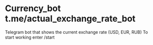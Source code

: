 # Currency_bot t.me/actual_exchange_rate_bot
Telegram bot that shows the current exchange rate (USD, EUR, RUB)
To start working enter /start

